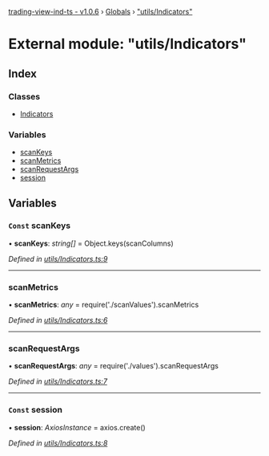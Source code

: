 [trading-view-ind-ts - v1.0.6](../README.md) › [Globals](../globals.md) › ["utils/Indicators"](_utils_indicators_.md)

# External module: "utils/Indicators"

## Index

### Classes

* [Indicators](../classes/_utils_indicators_.indicators.md)

### Variables

* [scanKeys](_utils_indicators_.md#const-scankeys)
* [scanMetrics](_utils_indicators_.md#scanmetrics)
* [scanRequestArgs](_utils_indicators_.md#scanrequestargs)
* [session](_utils_indicators_.md#const-session)

## Variables

### `Const` scanKeys

• **scanKeys**: *string[]* =  Object.keys(scanColumns)

*Defined in [utils/Indicators.ts:9](https://github.com/edmundpf/trading-view-ind-ts/blob/8d62b33/src/utils/Indicators.ts#L9)*

___

###  scanMetrics

• **scanMetrics**: *any* =  require('./scanValues').scanMetrics

*Defined in [utils/Indicators.ts:6](https://github.com/edmundpf/trading-view-ind-ts/blob/8d62b33/src/utils/Indicators.ts#L6)*

___

###  scanRequestArgs

• **scanRequestArgs**: *any* =  require('./values').scanRequestArgs

*Defined in [utils/Indicators.ts:7](https://github.com/edmundpf/trading-view-ind-ts/blob/8d62b33/src/utils/Indicators.ts#L7)*

___

### `Const` session

• **session**: *AxiosInstance* =  axios.create()

*Defined in [utils/Indicators.ts:8](https://github.com/edmundpf/trading-view-ind-ts/blob/8d62b33/src/utils/Indicators.ts#L8)*
